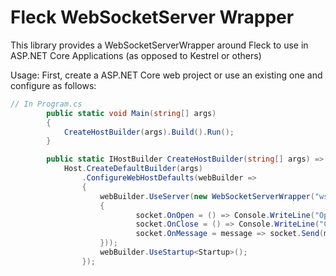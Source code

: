 # Fleck WebSocketServer Wrapper

This library provides a WebSocketServerWrapper around Fleck to use in ASP.NET Core Applications (as opposed to Kestrel or others)

Usage:
First, create a ASP.NET Core web project or use an existing one and configure as follows:

``` csharp
// In Program.cs
        public static void Main(string[] args)
        {
            CreateHostBuilder(args).Build().Run();
        }

        public static IHostBuilder CreateHostBuilder(string[] args) =>
            Host.CreateDefaultBuilder(args)
                .ConfigureWebHostDefaults(webBuilder =>
                {
                    webBuilder.UseServer(new WebSocketServerWrapper("ws://0.0.0.0:8181", socket =>
                    {
                            socket.OnOpen = () => Console.WriteLine("Open!");
                            socket.OnClose = () => Console.WriteLine("Close!");
                            socket.OnMessage = message => socket.Send(message);
                    }));
                    webBuilder.UseStartup<Startup>();
                });

```